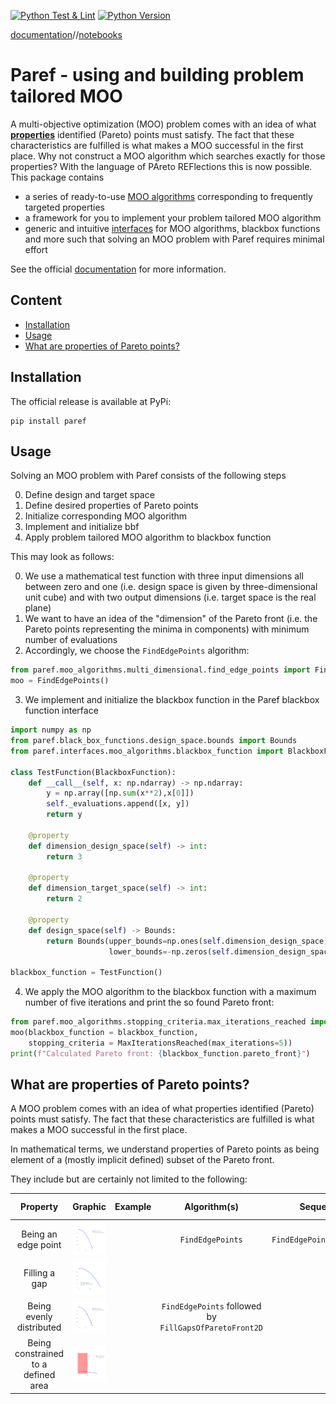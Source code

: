 [![Python Test & Lint](https://github.com/nicolaipalm/paref/actions/workflows/python-test.yml/badge.svg)](https://github.com/nicolaipalm/paref/actions/workflows/python-test.yml)
[![Python Version](https://img.shields.io/badge/python-3.9+-blue.svg?style=plastic)](https://www.python.org/downloads/)


[documentation](https://paref.readthedocs.io/en/latest/)//[notebooks](https://github.com/nicolaipalm/paref/tree/main/docs/notebooks)

# Paref - using and building problem tailored MOO

A multi-objective optimization (MOO) problem comes with an idea of what **[
properties](#what-are-properties-of-pareto-points)** identified (Pareto) points must satisfy.
The fact that these characteristics are fulfilled is what makes a MOO successful in the first place.
Why not construct a MOO algorithm which searches exactly for those properties?
With the language of PAreto REFlections this is now possible.
This package contains

- a series of ready-to-use [MOO algorithms](https://github.com/nicolaipalm/paref/tree/main/paref/moo_algorithms) corresponding to frequently targeted properties
- a framework for you to implement your problem tailored MOO algorithm
- generic and intuitive [interfaces](https://github.com/nicolaipalm/paref/tree/main/paref/interfaces) for MOO algorithms, blackbox functions and more such that solving an MOO problem with Paref requires minimal effort

See the official [documentation](https://paref.readthedocs.io/en/latest/) for more information.

## Content

- [Installation](#installation)
- [Usage](#usage)
- [What are properties of Pareto points?](#what-are-properties-of-pareto-points)

## Installation

The official release is available at PyPi:

```
pip install paref
```

## Usage

Solving an MOO problem with Paref consists of the following steps

0. Define design and target space
1. Define desired properties of Pareto points
2. Initialize corresponding MOO algorithm
3. Implement and initialize bbf
4. Apply problem tailored MOO algorithm to blackbox function

This may look as follows:

0. We use a mathematical test function with three input dimensions all between zero and one (i.e. design space is given by three-dimensional unit cube) and with two output dimensions (i.e. target space is the real plane)
1. We want to have an idea of the "dimension" of the Pareto front (i.e. the Pareto points representing the minima in
   components) with minimum number of evaluations
2. Accordingly, we choose the ``FindEdgePoints`` algorithm:

```python
from paref.moo_algorithms.multi_dimensional.find_edge_points import FindEdgePoints
moo = FindEdgePoints()
```

3. We implement and initialize the blackbox function in the Paref blackbox function interface

```python
import numpy as np
from paref.black_box_functions.design_space.bounds import Bounds
from paref.interfaces.moo_algorithms.blackbox_function import BlackboxFunction

class TestFunction(BlackboxFunction):
    def __call__(self, x: np.ndarray) -> np.ndarray:
        y = np.array([np.sum(x**2),x[0]])
        self._evaluations.append([x, y])
        return y

    @property
    def dimension_design_space(self) -> int:
        return 3

    @property
    def dimension_target_space(self) -> int:
        return 2

    @property
    def design_space(self) -> Bounds:
        return Bounds(upper_bounds=np.ones(self.dimension_design_space),
                      lower_bounds=-np.zeros(self.dimension_design_space))

blackbox_function = TestFunction()
```

4. We apply the MOO algorithm to the blackbox function with a maximum number of five iterations and print the so found Pareto front:
```python
from paref.moo_algorithms.stopping_criteria.max_iterations_reached import MaxIterationsReached
moo(blackbox_function = blackbox_function,
    stopping_criteria = MaxIterationsReached(max_iterations=5))
print(f"Calculated Pareto front: {blackbox_function.pareto_front}")
```

## What are properties of Pareto points?
A MOO problem comes with an idea of what properties identified (Pareto) points must satisfy.
The fact that these characteristics are fulfilled is what makes a MOO successful in the first place.

In mathematical terms, we understand properties of Pareto points as being element of a
(mostly implicit defined) subset of the Pareto front.

They include but are certainly not limited to the following:

|              Property               |                                       Graphic                                        | Example |                        Algorithm(s)                         |          Sequence           |  Pareto reflection   |
|:-----------------------------------:|:------------------------------------------------------------------------------------:|:-------:|:-----------------------------------------------------------:|:---------------------------:|:--------------------:|
|         Being an edge point         |     ![Edge point](./docs/graphics/plots/reflections/FindEdgePointsSequence.svg)      |         |                     ``FindEdgePoints``                      | ``FindEdgePointsSequence``  |                      |
|            Filling a gap            |             ![Fill gap](./docs/graphics/plots/reflections/FillGap2D.svg)             |         |                                                             |                             |    ``FillGap2D``     |
|      Being evenly distributed       | ![Edge point](./docs/graphics/plots/reflections/FillGapsOfParetoFrontSequence2D.svg) |         | ``FindEdgePoints`` followed by ``FillGapsOfParetoFront2D``  |                             |                      |
| Being constrained to a defined area |          ![Fill gap](./docs/graphics/plots/reflections/RestrictByPoint.svg)          |         |                                                             |                             | ``RestrictByPoint``  |
